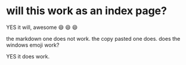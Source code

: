 # will this work as an index page?

YES it will, awesome :smile: 😄 😄

the markdown one does not work. the copy pasted one does. does the windows emoji work?

YES it does work.